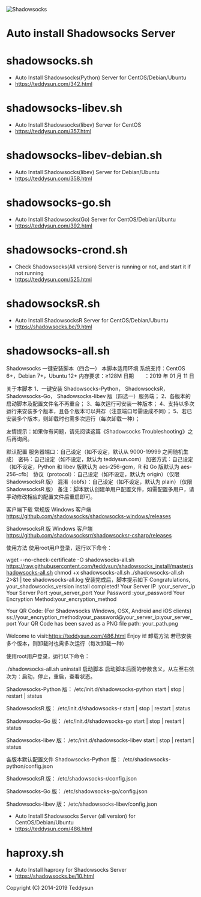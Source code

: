![Shadowsocks](https://github.com/teddysun/shadowsocks_install/raw/master/shadowsocks.png)
# Auto install Shadowsocks Server

shadowsocks.sh
===============
- Auto Install Shadowsocks(Python) Server for CentOS/Debian/Ubuntu
- https://teddysun.com/342.html

shadowsocks-libev.sh
===============
- Auto Install Shadowsocks(libev) Server for CentOS
- https://teddysun.com/357.html

shadowsocks-libev-debian.sh
===============
- Auto Install Shadowsocks(libev) Server for Debian/Ubuntu
- https://teddysun.com/358.html

shadowsocks-go.sh
===============
- Auto Install Shadowsocks(Go) Server for CentOS/Debian/Ubuntu
- https://teddysun.com/392.html

shadowsocks-crond.sh
===============
- Check Shadowsocks(All version) Server is running or not, and start it if not running
- https://teddysun.com/525.html

shadowsocksR.sh
===============
- Auto Install ShadowsocksR Server for CentOS/Debian/Ubuntu
- https://shadowsocks.be/9.html

shadowsocks-all.sh
==================
Shadowsocks 一键安装脚本（四合一）
本脚本适用环境
系统支持：CentOS 6+，Debian 7+，Ubuntu 12+
内存要求：≥128M
日期　　：2019 年 01 月 11 日

关于本脚本
1、一键安装 Shadowsocks-Python， ShadowsocksR， Shadowsocks-Go， Shadowsocks-libev 版（四选一）服务端；
2、各版本的启动脚本及配置文件名不再重合；
3、每次运行可安装一种版本；
4、支持以多次运行来安装多个版本，且各个版本可以共存（注意端口号需设成不同）；
5、若已安装多个版本，则卸载时也需多次运行（每次卸载一种）；

友情提示：如果你有问题，请先阅读这篇《Shadowsocks Troubleshooting》之后再询问。


默认配置
服务器端口：自己设定（如不设定，默认从 9000-19999 之间随机生成）
密码：自己设定（如不设定，默认为 teddysun.com）
加密方式：自己设定（如不设定，Python 和 libev 版默认为 aes-256-gcm，R 和 Go 版默认为 aes-256-cfb）
协议（protocol）：自己设定（如不设定，默认为 origin）（仅限 ShadowsocksR 版）
混淆（obfs）：自己设定（如不设定，默认为 plain）（仅限 ShadowsocksR 版）
备注：脚本默认创建单用户配置文件，如需配置多用户，请手动修改相应的配置文件后重启即可。

客户端下载
常规版 Windows 客户端
https://github.com/shadowsocks/shadowsocks-windows/releases

ShadowsocksR 版 Windows 客户端
https://github.com/shadowsocksrr/shadowsocksr-csharp/releases

使用方法
使用root用户登录，运行以下命令：

wget --no-check-certificate -O shadowsocks-all.sh https://raw.githubusercontent.com/teddysun/shadowsocks_install/master/shadowsocks-all.sh
chmod +x shadowsocks-all.sh
./shadowsocks-all.sh 2>&1 | tee shadowsocks-all.log
安装完成后，脚本提示如下
Congratulations, your_shadowsocks_version install completed!
Your Server IP        :your_server_ip
Your Server Port      :your_server_port
Your Password         :your_password
Your Encryption Method:your_encryption_method

Your QR Code: (For Shadowsocks Windows, OSX, Android and iOS clients)
ss://your_encryption_method:your_password@your_server_ip:your_server_port
Your QR Code has been saved as a PNG file path:
your_path.png

Welcome to visit:https://teddysun.com/486.html
Enjoy it!
卸载方法
若已安装多个版本，则卸载时也需多次运行（每次卸载一种）

使用root用户登录，运行以下命令：

./shadowsocks-all.sh uninstall
启动脚本
启动脚本后面的参数含义，从左至右依次为：启动，停止，重启，查看状态。

Shadowsocks-Python 版：
/etc/init.d/shadowsocks-python start | stop | restart | status

ShadowsocksR 版：
/etc/init.d/shadowsocks-r start | stop | restart | status

Shadowsocks-Go 版：
/etc/init.d/shadowsocks-go start | stop | restart | status

Shadowsocks-libev 版：
/etc/init.d/shadowsocks-libev start | stop | restart | status

各版本默认配置文件
Shadowsocks-Python 版：
/etc/shadowsocks-python/config.json

ShadowsocksR 版：
/etc/shadowsocks-r/config.json

Shadowsocks-Go 版：
/etc/shadowsocks-go/config.json

Shadowsocks-libev 版：
/etc/shadowsocks-libev/config.json
- Auto Install Shadowsocks Server (all version) for CentOS/Debian/Ubuntu
- https://teddysun.com/486.html

haproxy.sh
===============
- Auto Install haproxy for Shadowsocks Server
- https://shadowsocks.be/10.html

Copyright (C) 2014-2019 Teddysun
